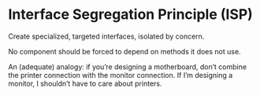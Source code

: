 # Interface Segregation Principle (ISP)

Create specialized, targeted interfaces, isolated by concern.

No component should be forced to depend on methods it does not use.

An (adequate) analogy: if you’re designing a motherboard, don’t combine the printer connection with the monitor connection. If I’m designing a monitor, I shouldn’t have to care about printers.


